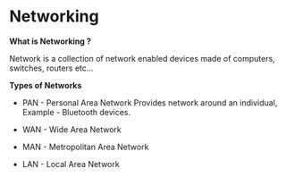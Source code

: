 # Networking

**What is Networking ?**

Network is a collection of network enabled devices made of computers, switches, routers etc...

**Types of Networks**

* PAN - Personal Area Network
  Provides network around an individual, Example - Bluetooth devices. 

* WAN - Wide Area Network

* MAN - Metropolitan Area Network

* LAN - Local Area Network

